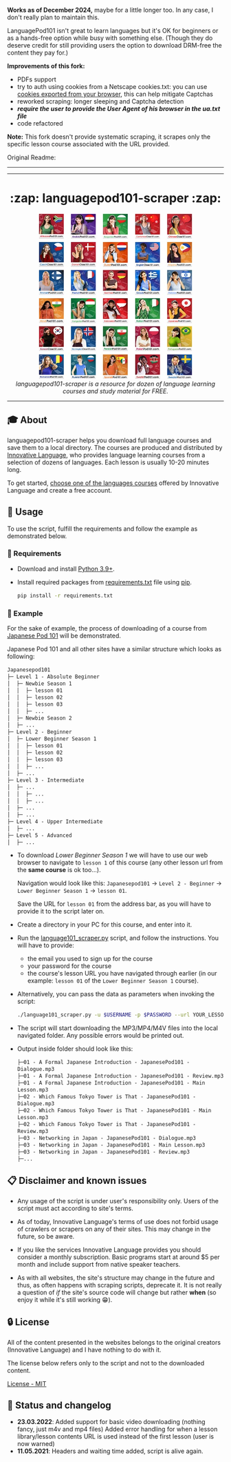 **Works as of December 2024,** maybe for a little longer too. In any case, I don't really plan to maintain this.

LanguagePod101 isn't great to learn languages but it's OK for beginners or as a hands-free option while busy with something else. (Though they do deserve credit for still providing users the option to download DRM-free the content they pay for.)


**Improvements of this fork:**

- PDFs support
- try to auth using cookies from a Netscape cookies.txt: you can use [cookies exported from your browser](https://github.com/hrdl-github/cookies-txt), this can help mitigate Captchas
- reworked scraping: longer sleeping and Captcha detection
- ***require the user to provide the User Agent of his browser in the ua.txt file***
- code refactored

**Note:** This fork doesn't provide systematic scraping, it scrapes only the specific lesson course associated with the URL provided.

Original Readme:
<hr>

<hr>


<h1 align="center">:zap: languagepod101-scraper	:zap:</h1>
<p align="center">
  <img src="readme\language_selection.jpg" alt="Language selection">
  <br>
  <i>languagepod101-scraper is a resource for dozen of language learning courses and study material for FREE.</i>
</p>
<hr>

## :mortar_board: About

languagepod101-scraper helps you download full language courses and save them to a local directory.
The courses are produced and distributed by [Innovative Language](https://www.innovativelanguage.com/online-language-courses),
who provides language learning courses from a selection of dozens of languages. Each lesson is usually 10-20 minutes long.

To get started, [choose one of the languages courses](https://www.innovativelanguage.com/online-language-courses)
offered by Innovative Language and create a free account.

## :pushpin: Usage

To use the script, fulfill the requirements and follow the example as demonstrated below.

### :electric_plug: Requirements

- Download and install [Python 3.9+](https://www.python.org/).
- Install required packages from [requirements.txt](requirements.txt) file using
  [pip](https://packaging.python.org/tutorials/installing-packages/).

  ```sh
  pip install -r requirements.txt
  ```

### :bookmark_tabs: Example

For the sake of example, the process of downloading of a course from
[Japanese Pod 101](https://www.japanesepod101.com/) will be demonstrated.

Japanese Pod 101 and all other sites have a similar structure which looks as following:

  ```
  Japanesepod101
  ├─ Level 1 - Absolute Beginner
  │  ├─ Newbie Season 1
  │  │  ├─ lesson 01
  │  │  ├─ lesson 02
  │  │  ├─ lesson 03
  │  │  ├─ ...
  │  ├─ Newbie Season 2
  │  ├─ ...
  ├─ Level 2 - Beginner
  │  ├─ Lower Beginner Season 1
  │  │  ├─ lesson 01
  │  │  ├─ lesson 02
  │  │  ├─ lesson 03
  │  │  ├─ ...
  │  ├─ ...
  ├─ Level 3 - Intermediate
  │  ├─ ...
  │  │  ├─ ...
  │  │  ├─ ...
  │  ├─ ...
  │  ├─ ...
  ├─ Level 4 - Upper Intermediate
  │  ├─ ...
  ├─ Level 5 - Advanced
  │  ├─ ...
  ```

- To download *Lower Beginner Season 1* we will have to use our web browser to navigate
  to `lesson 1` of this course (any other lesson url from the **same course** is ok too...).

  Navigation would look like this: `Japanesepod101` → `Level 2 - Beginner` → `Lower Beginner Season 1` → `lesson 01`.
  
  Save the URL for `lesson 01` from the address bar, as you will have to provide it to the script later on.

- Create a directory in your PC for this course, and enter into it.

- Run the [language101_scraper.py](language101_scraper.py) script, and follow the instructions.
  You will have to provide:

  - the email you used to sign up for the course
  - your password for the course
  - the course's lesson URL you have navigated through earlier
    (in our example: `lesson 01` of the `Lower Beginner Season 1` course).

- Alternatively, you can pass the data as parameters when invoking the script:

  ```sh
  ./language101_scraper.py -u $USERNAME -p $PASSWORD --url YOUR_LESSON_URL
  ```

- The script will start downloading the MP3/MP4/M4V files into the local navigated folder.
  Any possible errors would be printed out.

- Output inside folder should look like this:

  ```
  ├─01 - A Formal Japanese Introduction - JapanesePod101 - Dialogue.mp3
  ├─01 - A Formal Japanese Introduction - JapanesePod101 - Review.mp3
  ├─01 - A Formal Japanese Introduction - JapanesePod101 - Main Lesson.mp3
  ├─02 - Which Famous Tokyo Tower is That - JapanesePod101 - Dialogue.mp3
  ├─02 - Which Famous Tokyo Tower is That - JapanesePod101 - Main Lesson.mp3
  ├─02 - Which Famous Tokyo Tower is That - JapanesePod101 - Review.mp3
  ├─03 - Networking in Japan - JapanesePod101 - Dialogue.mp3
  ├─03 - Networking in Japan - JapanesePod101 - Main Lesson.mp3
  ├─03 - Networking in Japan - JapanesePod101 - Review.mp3
  ├─...
  ```

## :clipboard: Disclaimer and known issues

- Any usage of the script is under user's responsibility only. Users of the script must act according to site's terms.

- As of today, Innovative Language's terms of use does not forbid usage of crawlers or scrapers on any of their sites.
This may change in the future, so be aware.

- If you like the services Innovative Language provides you should consider a monthly subscription. Basic programs start at around $5 per month and include support from native speaker teachers.

- As with all websites, the site's structure may change in the future and thus, as often happens with scraping scripts, deprecate it. It is not really a question of *if* the site's source code will change but rather **when** (so enjoy it while it's still working :grin:).

## :lock: License

All of the content presented in the websites belongs to the original creators (Innovative Language) and I have nothing to do with it.

The license below refers only to the script and not to the downloaded content.

[License - MIT](LICENSE.md)

## :speech_balloon: Status and changelog

- **23.03.2022**:
Added support for basic video downloading (nothing fancy, just m4v and mp4 files)
Added error handling for when a lesson library/lesson contents URL is used instead of the first lesson (user is now warned)
- **11.05.2021**:
Headers and waiting time added, script is alive again.
